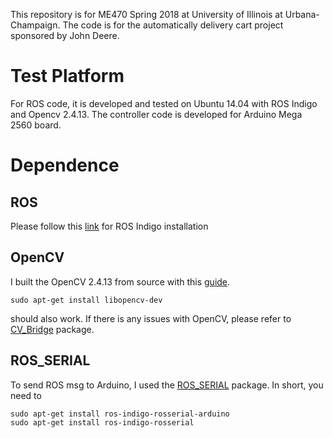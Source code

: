 This repository is for ME470 Spring 2018 at University of Illinois at Urbana-Champaign.
The code is for the automatically delivery cart project sponsored by John Deere.

# Test Platform 
For ROS code, it is developed and tested on Ubuntu 14.04 with ROS Indigo and Opencv 2.4.13.
The controller code is developed for Arduino Mega 2560 board.

# Dependence
## ROS
Please follow this [link](http://wiki.ros.org/indigo/Installation/Ubuntu) for ROS Indigo installation 

## OpenCV
I built the OpenCV 2.4.13 from source with this [guide]( https://docs.opencv.org/trunk/d7/d9f/tutorial_linux_install.html).  
```
sudo apt-get install libopencv-dev
```
should also work. If there is any issues with OpenCV, please refer to [CV_Bridge](http://wiki.ros.org/cv_bridge) package.

## ROS_SERIAL
To send ROS msg to Arduino, I used the [ROS_SERIAL](http://wiki.ros.org/rosserial) package. In short, you need to 
```
sudo apt-get install ros-indigo-rosserial-arduino
sudo apt-get install ros-indigo-rosserial
```



